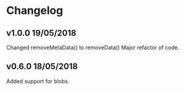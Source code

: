 # Changelog

## v1.0.0 19/05/2018
Changed removeMetaData() to removeData()
Major refactor of code.


## v0.6.0 18/05/2018

Added support for blobs.
